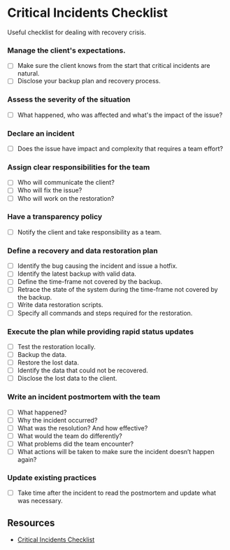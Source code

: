 # Critical Incidents Checklist

Useful checklist for dealing with recovery crisis.

### Manage the client's expectations.

* [ ] Make sure the client knows from the start that critical incidents are natural.
* [ ] Disclose your backup plan and recovery process.

### Assess the severity of the situation

* [ ] What happened, who was affected and what's the impact of the issue?

### Declare an incident

* [ ] Does the issue have impact and complexity that requires a team effort?

### Assign clear responsibilities for the team

* [ ] Who will communicate the client?
* [ ] Who will fix the issue?
* [ ] Who will work on the restoration?

### Have a transparency policy

* [ ] Notify the client and take responsibility as a team.

### Define a recovery and data restoration plan

* [ ] Identify the bug causing the incident and issue a hotfix.
* [ ] Identify the latest backup with valid data.
* [ ] Define the time-frame not covered by the backup.
* [ ] Retrace the state of the system during the time-frame not covered by the backup.
* [ ] Write data restoration scripts.
* [ ] Specify all commands and steps required for the restoration.

### Execute the plan while providing rapid status updates

* [ ] Test the restoration locally.
* [ ] Backup the data.
* [ ] Restore the lost data.
* [ ] Identify the data that could not be recovered.
* [ ] Disclose the lost data to the client.

### Write an incident postmortem with the team

* [ ] What happened?
* [ ] Why the incident occurred?
* [ ] What was the resolution? And how effective?
* [ ] What would the team do differently?
* [ ] What problems did the team encounter?
* [ ] What actions will be taken to make sure the incident doesn’t happen again?

### Update existing practices

* [ ] Take time after the incident to read the postmortem and update what was necessary.

## Resources
- [Critical Incidents Checklist](https://devchecklists.com/critical-incidents-checklist/)

<!--- Tags: [checklist] --->
